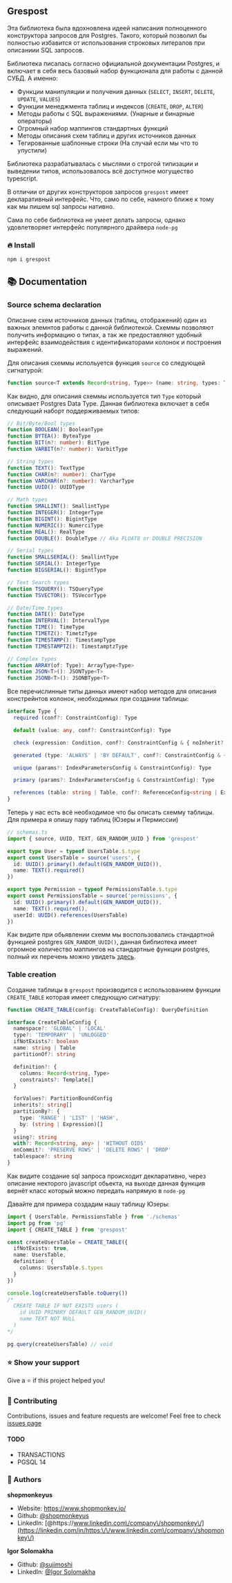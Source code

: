 ## Grespost

Эта библиотека была вдохновлена идеей написания полноценного конструктора запросов для Postgres. Такого, который позволил бы полностью избавится от использования строковых литералов при описаниии SQL запросов.

Библиотека писалась согласно официальной документации Postgres, и включает в себя весь базовый набор функционала для работы с данной СУБД. 
А именно:
- Функции манипуляции и получения данных (`SELECT`, `INSERT`, `DELETE`, `UPDATE`, `VALUES`)
- Функции менеджмента таблиц и индексов (`CREATE`, `DROP`, `ALTER`)
- Методы работы с SQL выражениями. (Унарные и бинарные операторы)
- Огромный набор маппингов стандартных функций
- Методы описания схем таблиц и других источников данных
- Тегированные шаблонные строки (На случай если мы что то упустили)

Библиотека разрабатывалась с мыслями о строгой типизации и выведении типов, использовалось всё доступное могущество typescript.

В отличии от других конструкторов запросов `grespost` имеет декларативный интерфейс. Что, само по себе, намного ближе к тому как мы пишем sql запросы нативно.

Сама по себе библиотека не умеет делать запросы, однако удовлетворяет интерфейс популярного драйвера `node-pg`

### 🔥 Install

```sh
npm i grespost
```

## 📚 Documentation

### Source schema declaration

Описание схем источников данных (таблиц, отображений) один из важных элемнтов работы с данной библиотекой. Схеммы позволяют получить информацию о типах, а так же предоставляют удобный интерфейс взаимодействия с идентификаторами колонок и построения выражений.

Для описания схеммы испольуется функция `source` со следующей сигнатурой:
```ts
function source<T extends Record<string, Type>> (name: string, types: T): Table<T>
```

Как видно, для описания схеммы используется тип `Type` который описывает Postgres Data Type. Данная библиотека включает в себя следующий наборт поддерживаемых типов:
```typescript
// Bit/Byte/Bool types
function BOOLEAN(): BooleanType
function BYTEA(): ByteaType
function BIT(n?: number): BitType
function VARBIT(n?: number): VarbitType

// String types
function TEXT(): TextType
function CHAR(n?: number): CharType
function VARCHAR(n?: number): VarcharType
function UUID(): UUIDType

// Math types
function SMALLINT(): SmallintType
function INTEGER(): IntegerType
function BIGINT(): BigintType
function NUMERIC(): NumerciType
function REAL(): RealType
function DOUBLE(): DoubleType // Aka FLOAT8 or DOUBLE PRECISION

// Serial types
function SMALLSERIAL(): SmallintType
function SERIAL(): IntegerType
function BIGSERIAL(): BigintType

// Text Search types
function TSQUERY(): TSQueryType
function TSVECTOR(): TSVecorType

// Date/Time types
function DATE(): DateType
function INTERVAL(): IntervalType
function TIME(): TimeType
function TIMETZ(): TimetzType
function TIMESTAMP(): TimestampType
function TIMESTAMPTZ(): TimestamptzType

// Complex types
function ARRAY(of: Type): ArrayType<Type>
function JSON<T>(): JSONType<T>
function JSONB<T>(): JSONBType<T>
```
Все перечислинные типы данных имеют набор методов для описания констрейнтов колонок, необходимых при создании таблицы:
```ts
interface Type {
  required (conf?: ConstraintConfig): Type

  default (value: any, conf?: ConstraintConfig): Type

  check (expression: Condition, conf?: ConstraintConfig & { noInherit?: boolean }): Type

  generated (type: 'ALWAYS' | 'BY DEFAULT', conf?: ConstraintConfig & { expression?: Expression, identity?: any }): Type

  unique (params?: IndexParametersConfig & ConstraintConfig): Type

  primary (params?: IndexParametersConfig & ConstraintConfig): Type

  references (table: string | Table, conf?: ReferenceConfig<string | Expression> & ConstraintConfig): Type
}
```

Теперь у нас есть всё необходимое что бы описать схемму таблицы.
Для примера я опишу пару таблиц (Юзеры и Пермиссии)
```ts
// schemas.ts
import { source, UUID, TEXT, GEN_RANDOM_UUID } from 'grespost'

export type User = typeof UsersTable.$.type
export const UsersTable = source('users', {
  id: UUID().primary().default(GEN_RANDOM_UUID()),
  name: TEXT().required()
})

export type Permission = typeof PermissionsTable.$.type
export const PermissionsTable = source('permissions', {
  id: UUID().primary().default(GEN_RANDOM_UUID()),
  name: TEXT().required(),
  userId: UUID().references(UsersTable)
})
```

Как видите при обьявлении схемм мы воспользовались стандартной функцией postgres `GEN_RANDOM_UUID()`, данная библиотека имеет огромное количество маппингов на стандартные функции postgres, полный их перечень можно увидеть [здесь](https://github.com/shopmonkeyus/grespost/tree/master/src/functions).

### Table creation
Создание таблицы в `grespost` производится с использованием функции `CREATE_TABLE` которая имеет следующую сигнатуру:

```typescript
function CREATE_TABLE(config: CreateTableConfig): QueryDefinition

interface CreateTableConfig {
  namespace?: 'GLOBAL' | 'LOCAL'
  type?: 'TEMPORARY' | 'UNLOGGED'
  ifNotExists?: boolean
  name: string | Table
  partitionOf?: string

  definition?: {
    columns: Record<string, Type>
    constraints?: Template[]
  }

  forValues?: PartitionBoundConfig
  inherits?: string[]
  partitionBy?: {
    type: 'RANGE' | 'LIST' | 'HASH',
    by: (string | Expression)[]
  }
  using?: string
  with?: Record<string, any> | 'WITHOUT OIDS'
  onCommit?: 'PRESERVE ROWS' | 'DELETE ROWS' | 'DROP'
  tablespace?: string
}
```
Как видите создание sql запроса происходит декларативно, через описание некторого javascript обьекта, на выходе данная функция вернёт класс который можно передать напрямую в `node-pg`

Давайте для примера создадим нашу таблицу Юзеры:
```ts
import { UsersTable, PermissionsTable } from './schemas'
import pg from 'pg'
import { CREATE_TABLE } from 'grespost'

const createUsersTable = CREATE_TABLE({
  ifNotExists: true,
  name: UsersTable,
  definition: {
    columns: UsersTable.$.types
  }
})

console.log(createUsersTable.toQuery())
/*
  СREATE TABLE IF NOT EXISTS users (
    id UUID PRIMARY DEFAULT GEN_RANDOM_UUID()
    name TEXT NOT NULL
  )
*/

pg.query(createUsersTable) // void
```




### ⭐️ Show your support

Give a ⭐️ if this project helped you!

### 🤝 Contributing

Contributions, issues and feature requests are welcome!
Feel free to check [issues page](https://github.com/shopmonkeyus/grespost/issues)

#### TODO
- TRANSACTIONS
- PGSQL 14


### 👤 Authors

**shopmonkeyus**

* Website: https://www.shopmonkey.io/
* Github: [@shopmonkeyus](https://github.com/shopmonkeyus)
* LinkedIn: [@https:\/\/www.linkedin.com\/company\/shopmonkey\/](https://linkedin.com/in/https:\/\/www.linkedin.com\/company\/shopmonkey\/)

**Igor Solomakha**

* Github: [@sujimoshi](https://github.com/Sujimoshi)
* LinkedIn: [@Igor Solomakha](https://www.linkedin.com/in/isolomakha/)
